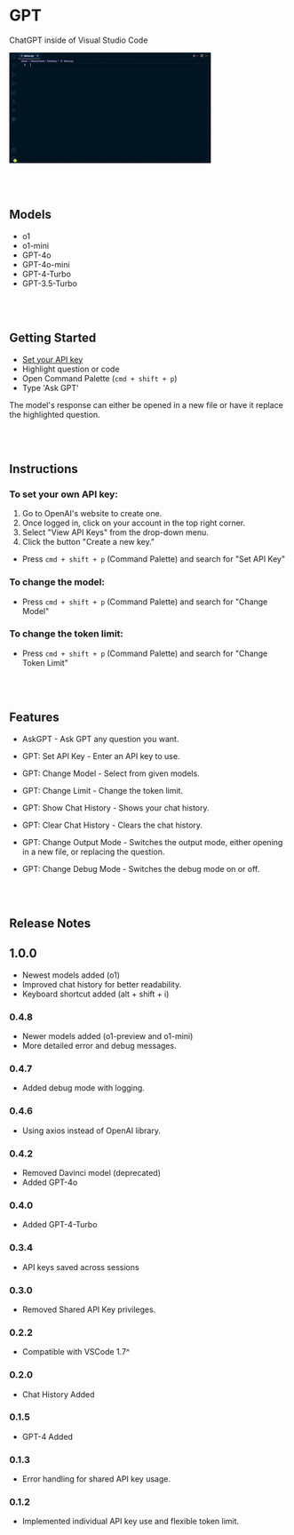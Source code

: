 # GPT

ChatGPT inside of Visual Studio Code

![](https://raw.githubusercontent.com/silasnevstad/GPT-Extension-VSCode/main/demo.gif?raw=true)

<br></br>
<div id="models"></div>

## Models
- o1
- o1-mini
- GPT-4o
- GPT-4o-mini
- GPT-4-Turbo
- GPT-3.5-Turbo

<br></br>
<div id="getting-started"></div>

## Getting Started
* [Set your API key](#set-your-api-key)
* Highlight question or code
* Open Command Palette (```cmd + shift + p```)
* Type 'Ask GPT'

The model's response can either be opened in a new file or have it replace the highlighted question.

<br></br>
<div id="instructions"></div>

## Instructions

<div id="set-your-api-key"></div>

### To set your own API key:
1. Go to OpenAI's website to create one.
2. Once logged in, click on your account in the top right corner.
3. Select "View API Keys" from the drop-down menu.
4. Click the button "Create a new key."

- Press ```cmd + shift + p``` (Command Palette) and search for "Set API Key"

### To change the model:

- Press ```cmd + shift + p``` (Command Palette) and search for "Change Model"

### To change the token limit:

- Press ```cmd + shift + p``` (Command Palette) and search for "Change Token Limit"

<br></br>
<div id="features"></div>

## Features

- AskGPT - Ask GPT any question you want.

- GPT: Set API Key - Enter an API key to use.

- GPT: Change Model - Select from given models.

- GPT: Change Limit - Change the token limit.

- GPT: Show Chat History - Shows your chat history.

- GPT: Clear Chat History - Clears the chat history.

- GPT: Change Output Mode - Switches the output mode, either opening in a new file, or replacing the question.

- GPT: Change Debug Mode - Switches the debug mode on or off.

<br></br>
<div id="release-notes"></div>

## Release Notes

## 1.0.0
- Newest models added (o1)
- Improved chat history for better readability.
- Keyboard shortcut added (alt + shift + i)

### 0.4.8
- Newer models added (o1-preview and o1-mini)
- More detailed error and debug messages.

### 0.4.7
- Added debug mode with logging.

### 0.4.6
- Using axios instead of OpenAI library.

### 0.4.2
- Removed Davinci model (deprecated)
- Added GPT-4o

### 0.4.0
- Added GPT-4-Turbo

### 0.3.4
- API keys saved across sessions

### 0.3.0
- Removed Shared API Key privileges.

### 0.2.2
- Compatible with VSCode 1.7^

### 0.2.0
- Chat History Added

### 0.1.5
- GPT-4 Added

### 0.1.3
- Error handling for shared API key usage.

### 0.1.2
- Implemented individual API key use and flexible token limit.